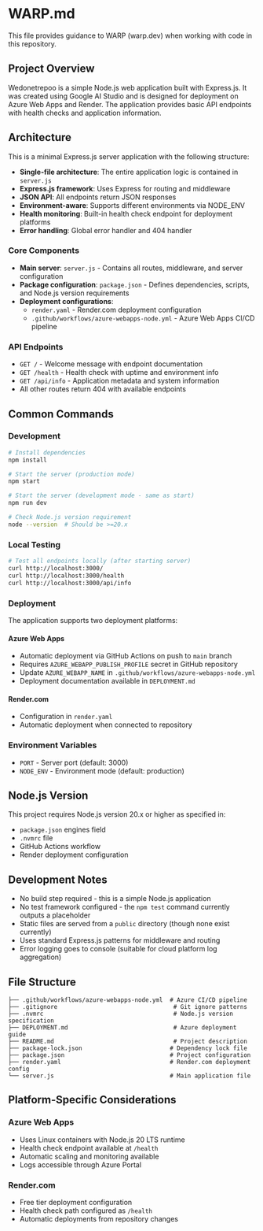 # WARP.md

This file provides guidance to WARP (warp.dev) when working with code in this repository.

## Project Overview

Wedonetrepoo is a simple Node.js web application built with Express.js. It was created using Google AI Studio and is designed for deployment on Azure Web Apps and Render. The application provides basic API endpoints with health checks and application information.

## Architecture

This is a minimal Express.js server application with the following structure:

- **Single-file architecture**: The entire application logic is contained in `server.js`
- **Express.js framework**: Uses Express for routing and middleware
- **JSON API**: All endpoints return JSON responses
- **Environment-aware**: Supports different environments via NODE_ENV
- **Health monitoring**: Built-in health check endpoint for deployment platforms
- **Error handling**: Global error handler and 404 handler

### Core Components

- **Main server**: `server.js` - Contains all routes, middleware, and server configuration
- **Package configuration**: `package.json` - Defines dependencies, scripts, and Node.js version requirements
- **Deployment configurations**: 
  - `render.yaml` - Render.com deployment configuration
  - `.github/workflows/azure-webapps-node.yml` - Azure Web Apps CI/CD pipeline

### API Endpoints

- `GET /` - Welcome message with endpoint documentation
- `GET /health` - Health check with uptime and environment info
- `GET /api/info` - Application metadata and system information
- All other routes return 404 with available endpoints

## Common Commands

### Development

```bash
# Install dependencies
npm install

# Start the server (production mode)
npm start

# Start the server (development mode - same as start)
npm run dev

# Check Node.js version requirement
node --version  # Should be >=20.x
```

### Local Testing

```bash
# Test all endpoints locally (after starting server)
curl http://localhost:3000/
curl http://localhost:3000/health
curl http://localhost:3000/api/info
```

### Deployment

The application supports two deployment platforms:

#### Azure Web Apps
- Automatic deployment via GitHub Actions on push to `main` branch
- Requires `AZURE_WEBAPP_PUBLISH_PROFILE` secret in GitHub repository
- Update `AZURE_WEBAPP_NAME` in `.github/workflows/azure-webapps-node.yml`
- Deployment documentation available in `DEPLOYMENT.md`

#### Render.com
- Configuration in `render.yaml`
- Automatic deployment when connected to repository

### Environment Variables

- `PORT` - Server port (default: 3000)
- `NODE_ENV` - Environment mode (default: production)

## Node.js Version

This project requires Node.js version 20.x or higher as specified in:
- `package.json` engines field
- `.nvmrc` file
- GitHub Actions workflow
- Render deployment configuration

## Development Notes

- No build step required - this is a simple Node.js application
- No test framework configured - the `npm test` command currently outputs a placeholder
- Static files are served from a `public` directory (though none exist currently)
- Uses standard Express.js patterns for middleware and routing
- Error logging goes to console (suitable for cloud platform log aggregation)

## File Structure

```
├── .github/workflows/azure-webapps-node.yml  # Azure CI/CD pipeline
├── .gitignore                                 # Git ignore patterns
├── .nvmrc                                     # Node.js version specification
├── DEPLOYMENT.md                              # Azure deployment guide
├── README.md                                  # Project description
├── package-lock.json                         # Dependency lock file  
├── package.json                              # Project configuration
├── render.yaml                               # Render.com deployment config
└── server.js                                 # Main application file
```

## Platform-Specific Considerations

### Azure Web Apps
- Uses Linux containers with Node.js 20 LTS runtime
- Health check endpoint available at `/health`
- Automatic scaling and monitoring available
- Logs accessible through Azure Portal

### Render.com
- Free tier deployment configuration
- Health check path configured as `/health`
- Automatic deployments from repository changes